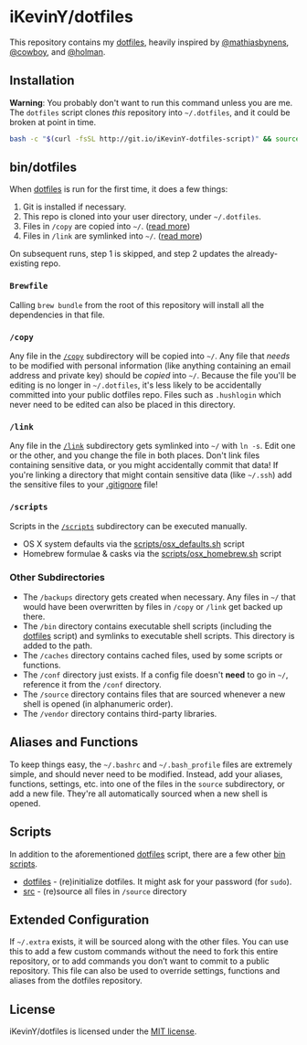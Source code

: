 # iKevinY/dotfiles

This repository contains my [dotfiles](http://dotfiles.github.io), heavily inspired by [@mathiasbynens](https://github.com/mathiasbynens/dotfiles), [@cowboy](https://github.com/cowboy/dotfiles), and [@holman](https://github.com/holman/dotfiles).

## Installation

**Warning**: You probably don't want to run this command unless you are me. The `dotfiles` script clones *this* repository into `~/.dotfiles`, and it could be broken at point in time.

```bash
bash -c "$(curl -fsSL http://git.io/iKevinY-dotfiles-script)" && source ~/.bashrc
```


## bin/dotfiles

When [dotfiles](bin/dotfiles) is run for the first time, it does a few things:

1. Git is installed if necessary.
2. This repo is cloned into your user directory, under `~/.dotfiles`.
3. Files in `/copy` are copied into `~/`. ([read more](#copy))
4. Files in `/link` are symlinked into `~/`. ([read more](#link))

On subsequent runs, step 1 is skipped, and step 2 updates the already-existing repo.

### `Brewfile`

Calling `brew bundle` from the root of this repository will install all the dependencies in that file.

### `/copy`
Any file in the [`/copy`](/copy) subdirectory will be copied into `~/`. Any file that _needs_ to be modified with personal information (like anything containing an email address and private key) should be _copied_ into `~/`. Because the file you'll be editing is no longer in `~/.dotfiles`, it's less likely to be accidentally committed into your public dotfiles repo. Files such as `.hushlogin` which never need to be edited can also be placed in this directory.

### `/link`
Any file in the [`/link`](/link) subdirectory gets symlinked into `~/` with `ln -s`. Edit one or the other, and you change the file in both places. Don't link files containing sensitive data, or you might accidentally commit that data! If you're linking a directory that might contain sensitive data (like `~/.ssh`) add the sensitive files to your [.gitignore](.gitignore) file!

### `/scripts`
Scripts in the [`/scripts`](/scripts) subdirectory can be executed manually.

* OS X system defaults via the [scripts/osx_defaults.sh](scripts/osx_defaults.sh) script
* Homebrew formulae & casks via the [scripts/osx_homebrew.sh](scripts/osx_homebrew.sh) script

### Other Subdirectories

* The `/backups` directory gets created when necessary. Any files in `~/` that would have been overwritten by files in `/copy` or `/link` get backed up there.
* The `/bin` directory contains executable shell scripts (including the [dotfiles](bin/dotfiles) script) and symlinks to executable shell scripts. This directory is added to the path.
* The `/caches` directory contains cached files, used by some scripts or functions.
* The `/conf` directory just exists. If a config file doesn't **need** to go in `~/`, reference it from the `/conf` directory.
* The `/source` directory contains files that are sourced whenever a new shell is opened (in alphanumeric order).
* The `/vendor` directory contains third-party libraries.


## Aliases and Functions
To keep things easy, the `~/.bashrc` and `~/.bash_profile` files are extremely simple, and should never need to be modified. Instead, add your aliases, functions, settings, etc. into one of the files in the `source` subdirectory, or add a new file. They're all automatically sourced when a new shell is opened.


## Scripts
In addition to the aforementioned [dotfiles](bin/dotfiles) script, there are a few other [bin scripts](bin).

* [dotfiles](bin/dotfiles) - (re)initialize dotfiles. It might ask for your password (for `sudo`).
* [src](link/.bashrc#L8-18) - (re)source all files in `/source` directory


## Extended Configuration

If `~/.extra` exists, it will be sourced along with the other files. You can use this to add a few custom commands without the need to fork this entire repository, or to add commands you don’t want to commit to a public repository. This file can also be used to override settings, functions and aliases from the dotfiles repository.


## License

iKevinY/dotfiles is licensed under the [MIT license](LICENSE).
